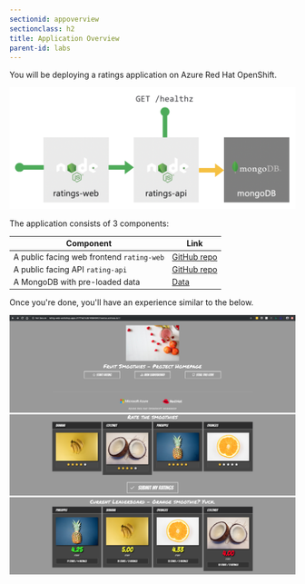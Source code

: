 ```yaml
---
sectionid: appoverview
sectionclass: h2
title: Application Overview
parent-id: labs
---
```


You will be deploying a ratings application on Azure Red Hat OpenShift.

![Application diagram](media/app-overview.png)

The application consists of 3 components:

| Component                                           | Link                                                              |
|-----------------------------------------------------|-------------------------------------------------------------------|
| A public facing web frontend `rating-web`          | [GitHub repo](https://github.com/microsoft/rating-web)         |
| A public facing API `rating-api`                   | [GitHub repo](https://github.com/microsoft/rating-api)         |
| A MongoDB with pre-loaded data                      | [Data](https://github.com/microsoft/rating-api/tree/master/data)                |

Once you're done, you'll have an experience similar to the below.

![Application](media/app-overview-1.png)
![Application](media/app-overview-2.png)
![Application](media/app-overview-3.png)